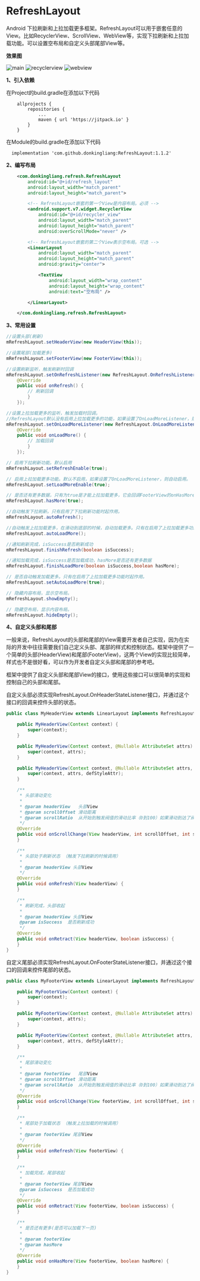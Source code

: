 # RefreshLayout
Android 下拉刷新和上拉加载更多框架。RefreshLayout可以用于嵌套任意的View。比如RecyclerView、ScrollView、WebView等，实现下拉刷新和上拉加载功能。可以设置空布局和自定义头部尾部View等。

**效果图**

![main](https://github.com/donkingliang/RefreshLayout/blob/master/%E6%95%88%E6%9E%9C%E5%9B%BE/main.png) ![recyclerview](https://github.com/donkingliang/RefreshLayout/blob/master/%E6%95%88%E6%9E%9C%E5%9B%BE/recyclerview.png) ![webview](https://github.com/donkingliang/RefreshLayout/blob/master/%E6%95%88%E6%9E%9C%E5%9B%BE/webview.png) 

**1、引入依赖** 

在Project的build.gradle在添加以下代码

```
	allprojects {
		repositories {
			...
			maven { url 'https://jitpack.io' }
		}
	}
```
在Module的build.gradle在添加以下代码

```
  implementation 'com.github.donkingliang:RefreshLayout:1.1.2'
```

**2、编写布局**
```xml
    <com.donkingliang.refresh.RefreshLayout
        android:id="@+id/refresh_layout"
        android:layout_width="match_parent"
        android:layout_height="match_parent">

        <!-- RefreshLayout嵌套的第一个View是内容布局。必须 -->
        <android.support.v7.widget.RecyclerView
            android:id="@+id/recycler_view"
            android:layout_width="match_parent"
            android:layout_height="match_parent"
            android:overScrollMode="never" />

        <!-- RefreshLayout嵌套的第二个View表示空布局。可选 -->
        <LinearLayout
            android:layout_width="match_parent"
            android:layout_height="match_parent"
            android:gravity="center">

            <TextView
                android:layout_width="wrap_content"
                android:layout_height="wrap_content"
                android:text="空布局" />

        </LinearLayout>

    </com.donkingliang.refresh.RefreshLayout>
```

**3、常用设置**
```java
//设置头部(刷新)
mRefreshLayout.setHeaderView(new HeaderView(this));

//设置尾部(加载更多)
mRefreshLayout.setFooterView(new FooterView(this));

//设置刷新监听，触发刷新时回调
mRefreshLayout.setOnRefreshListener(new RefreshLayout.OnRefreshListener() {
    @Override
    public void onRefresh() {
        // 刷新回调
        }
    });

//设置上拉加载更多的监听，触发加载时回调。
//RefreshLayout默认没有启用上拉加载更多的功能，如果设置了OnLoadMoreListener，则自动启用。
mRefreshLayout.setOnLoadMoreListener(new RefreshLayout.OnLoadMoreListener() {
    @Override
    public void onLoadMore() {
        // 加载回调 
        }
    });

// 启用下拉刷新功能。默认启用
mRefreshLayout.setRefreshEnable(true);

// 启用上拉加载更多功能。默认不启用，如果设置了OnLoadMoreListener，则自动启用。
mRefreshLayout.setLoadMoreEnable(true);

// 是否还有更多数据，只有为true是才能上拉加载更多，它会回调FooterView的onHasMore()方法。默认为true。
mRefreshLayout.hasMore(true);

//自动触发下拉刷新。只有启用了下拉刷新功能时起作用。
mRefreshLayout.autoRefresh();

//自动触发上拉加载更多，在滑动到底部的时候，自动加载更多。只有在启用了上拉加载更多功能并且有更多数据时起作用。
mRefreshLayout.autoLoadMore();

//通知刷新完成，isSuccess是否刷新成功
mRefreshLayout.finishRefresh(boolean isSuccess);

//通知加载完成，isSuccess是否加载成功，hasMore是否还有更多数据
mRefreshLayout.finishLoadMore(boolean isSuccess,boolean hasMore);

// 是否自动触发加载更多。只有在启用了上拉加载更多功能时起作用。
mRefreshLayout.setAutoLoadMore(true);

// 隐藏内容布局，显示空布局。
mRefreshLayout.showEmpty();

// 隐藏空布局，显示内容布局。
mRefreshLayout.hideEmpty();
```

**4、自定义头部和尾部**

一般来说，RefreshLayout的头部和尾部的View需要开发者自己实现，因为在实际的开发中往往需要我们自己定义头部、尾部的样式和控制状态。框架中提供了一个简单的头部(HeaderView)和尾部(FooterView)，这两个View的实现比较简单，样式也不是很好看，可以作为开发者自定义头部和尾部的参考吧。

框架中提供了自定义头部和尾部View的接口，使用这些接口可以很简单的实现和控制自己的头部和尾部。

自定义头部必须实现RefreshLayout.OnHeaderStateListener接口，并通过这个接口的回调来控件头部的状态。
```java
public class MyHeaderView extends LinearLayout implements RefreshLayout.OnHeaderStateListener{

    public MyHeaderView(Context context) {
        super(context);
    }

    public MyHeaderView(Context context, @Nullable AttributeSet attrs) {
        super(context, attrs);
    }

    public MyHeaderView(Context context, @Nullable AttributeSet attrs, int defStyleAttr) {
        super(context, attrs, defStyleAttr);
    }

    /**
     * 头部滑动变化
     *
     * @param headerView   头部View
     * @param scrollOffset 滑动距离
     * @param scrollRatio  从开始到触发阀值的滑动比率（0到100）如果滑动到达了阀值，就算再滑动，这个值也是100
     */
    @Override
    public void onScrollChange(View headerView, int scrollOffset, int scrollRatio) {
    }

    /**
     * 头部处于刷新状态 （触发下拉刷新的时候调用）
     *
     * @param headerView 头部View
     */
    @Override
    public void onRefresh(View headerView) {
    }

    /**
     * 刷新完成，头部收起
     *
     * @param headerView 头部View
     @param isSuccess  是否刷新成功
     */
    @Override
    public void onRetract(View headerView, boolean isSuccess) {
    }
}
```

自定义尾部必须实现RefreshLayout.OnFooterStateListener接口，并通过这个接口的回调来控件尾部的状态。
```java
public class MyFooterView extends LinearLayout implements RefreshLayout.OnFooterStateListener{

    public MyFooterView(Context context) {
        super(context);
    }

    public MyFooterView(Context context, @Nullable AttributeSet attrs) {
        super(context, attrs);
    }

    public MyFooterView(Context context, @Nullable AttributeSet attrs, int defStyleAttr) {
        super(context, attrs, defStyleAttr);
    }

    /**
     * 尾部滑动变化
     *
     * @param footerView   尾部View
     * @param scrollOffset 滑动距离
     * @param scrollRatio  从开始到触发阀值的滑动比率（0到100）如果滑动到达了阀值，就算在滑动，这个值也是100
     */
    @Override
    public void onScrollChange(View footerView, int scrollOffset, int scrollRatio) {
    }

    /**
     * 尾部处于加载状态 （触发上拉加载的时候调用）
     *
     * @param footerView 尾部View
     */
    @Override
    public void onRefresh(View footerView) {
    }

    /**
     * 加载完成，尾部收起
     *
     * @param footerView 尾部View
     @param isSuccess  是否加载成功
     */
    @Override
    public void onRetract(View footerView, boolean isSuccess) {
    }

    /**
     * 是否还有更多(是否可以加载下一页)
     *
     * @param footerView
     * @param hasMore
     */
    @Override
    public void onHasMore(View footerView, boolean hasMore) {
    }
}
```
